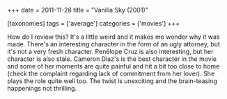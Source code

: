 +++
date = 2011-11-28
title = "Vanilla Sky (2001)"

[taxonomies]
tags = ['average']
categories = ['movies']
+++

How do I review this? It's a little weird and it makes me wonder why it
was made. There's an interesting character in the form of an ugly
attorney, but it's not a very fresh character. Penélope Cruz is also
interesting, but her character is also stale. Cameron Diaz's is the
best character in the movie and some of her moments are quite painful
and hit a bit too close to home (check the complaint regarding lack of
commitment from her lover). She plays the role quite well too. The twist
is unexciting and the brain-teasing happenings not thrilling.
